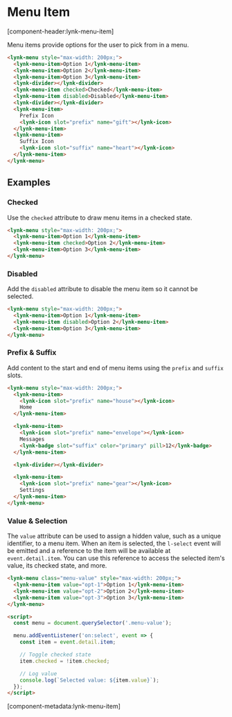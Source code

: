 # Menu Item

[component-header:lynk-menu-item]

Menu items provide options for the user to pick from in a menu.

```html preview
<lynk-menu style="max-width: 200px;">
  <lynk-menu-item>Option 1</lynk-menu-item>
  <lynk-menu-item>Option 2</lynk-menu-item>
  <lynk-menu-item>Option 3</lynk-menu-item>
  <lynk-divider></lynk-divider>
  <lynk-menu-item checked>Checked</lynk-menu-item>
  <lynk-menu-item disabled>Disabled</lynk-menu-item>
  <lynk-divider></lynk-divider>
  <lynk-menu-item>
    Prefix Icon
    <lynk-icon slot="prefix" name="gift"></lynk-icon>
  </lynk-menu-item>
  <lynk-menu-item>
    Suffix Icon
    <lynk-icon slot="suffix" name="heart"></lynk-icon>
  </lynk-menu-item>
</lynk-menu>
```

## Examples

### Checked

Use the `checked` attribute to draw menu items in a checked state.

```html preview
<lynk-menu style="max-width: 200px;">
  <lynk-menu-item>Option 1</lynk-menu-item>
  <lynk-menu-item checked>Option 2</lynk-menu-item>
  <lynk-menu-item>Option 3</lynk-menu-item>
</lynk-menu>
```

### Disabled

Add the `disabled` attribute to disable the menu item so it cannot be selected.

```html preview
<lynk-menu style="max-width: 200px;">
  <lynk-menu-item>Option 1</lynk-menu-item>
  <lynk-menu-item disabled>Option 2</lynk-menu-item>
  <lynk-menu-item>Option 3</lynk-menu-item>
</lynk-menu>
```

### Prefix & Suffix

Add content to the start and end of menu items using the `prefix` and `suffix` slots.

```html preview
<lynk-menu style="max-width: 200px;">
  <lynk-menu-item>
    <lynk-icon slot="prefix" name="house"></lynk-icon>
    Home
  </lynk-menu-item>

  <lynk-menu-item>
    <lynk-icon slot="prefix" name="envelope"></lynk-icon>
    Messages
    <lynk-badge slot="suffix" color="primary" pill>12</lynk-badge>
  </lynk-menu-item>

  <lynk-divider></lynk-divider>

  <lynk-menu-item>
    <lynk-icon slot="prefix" name="gear"></lynk-icon>
    Settings
  </lynk-menu-item>
</lynk-menu>
```

### Value & Selection

The `value` attribute can be used to assign a hidden value, such as a unique identifier, to a menu item. When an item is selected, the `l-select` event will be emitted and a reference to the item will be available at `event.detail.item`. You can use this reference to access the selected item's value, its checked state, and more.

```html preview
<lynk-menu class="menu-value" style="max-width: 200px;">
  <lynk-menu-item value="opt-1">Option 1</lynk-menu-item>
  <lynk-menu-item value="opt-2">Option 2</lynk-menu-item>
  <lynk-menu-item value="opt-3">Option 3</lynk-menu-item>
</lynk-menu>

<script>
  const menu = document.querySelector('.menu-value');

  menu.addEventListener('on:select', event => {
    const item = event.detail.item;

    // Toggle checked state
    item.checked = !item.checked;

    // Log value
    console.log(`Selected value: ${item.value}`);
  });
</script>
```

[component-metadata:lynk-menu-item]

